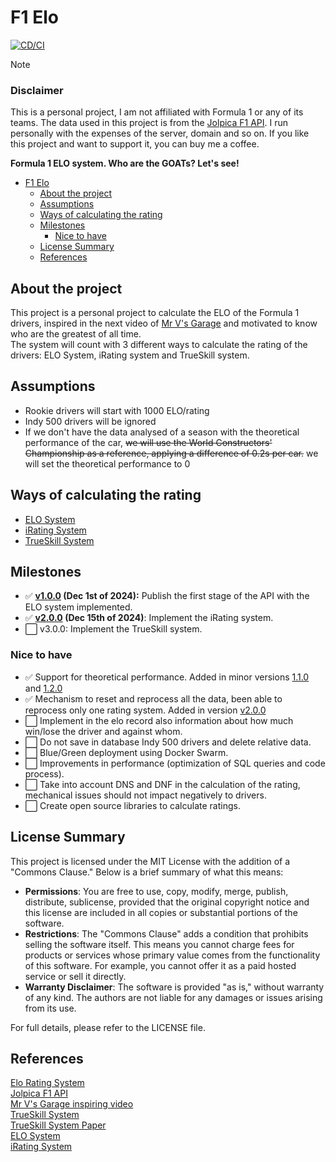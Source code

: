 # F1 Elo

[![CD/CI](https://github.com/Baaarbz/f1-elo/actions/workflows/main.yml/badge.svg)](https://github.com/Baaarbz/f1-elo/actions/workflows/main.yml)

> [!NOTE]
> ### Disclaimer
> This is a personal project, I am not affiliated with Formula 1 or any of its teams. The data used in this project is
> from the [Jolpica F1 API](https://github.com/jolpica/jolpica-f1). I run personally with the expenses of the server,
> domain and so on. If you like this project and want to support it, you can buy me a coffee.

**Formula 1 ELO system. Who are the GOATs? Let's see!**
<!-- TOC -->
* [F1 Elo](#f1-elo)
  * [About the project](#about-the-project)
  * [Assumptions](#assumptions)
  * [Ways of calculating the rating](#ways-of-calculating-the-rating)
  * [Milestones](#milestones)
    * [Nice to have](#nice-to-have)
  * [License Summary](#license-summary)
  * [References](#references)
<!-- TOC -->

## About the project

This project is a personal project to calculate the ELO of the Formula 1 drivers, inspired in the next video of [Mr V's Garage](https://www.youtube.com/live/U16a8tdrbII?t=1046s) and motivated to know who are the greatest of all time. 
<br/>The system will count with 3 different ways to calculate the rating of the drivers: ELO System, iRating system and TrueSkill system.

## Assumptions

- Rookie drivers will start with 1000 ELO/rating
- Indy 500 drivers will be ignored
- If we don't have the data analysed of a season with the theoretical performance of the car, ~~we will use the World Constructors' Championship as a reference, applying a difference of 0.2s per car.~~ we will set the theoretical performance to 0

## Ways of calculating the rating
- [ELO System](docs/elo.md)
- [iRating System](docs/irating.md)
- [TrueSkill System](docs/trueskill.md)

## Milestones

- ✅ **[v1.0.0](https://github.com/Baaarbz/f1-elo/releases/tag/1.0.0) (Dec 1st of 2024):** Publish the first stage of the API with the ELO system implemented.
- ✅ **[v2.0.0](https://github.com/Baaarbz/f1-elo/releases/tag/2.0.0) (Dec 15th of 2024)**: Implement the iRating system.
- ⬜ v3.0.0: Implement the TrueSkill system.

### Nice to have
- ✅ Support for theoretical performance. Added in minor versions [1.1.0](https://github.com/Baaarbz/f1-elo/releases/tag/1.1.0) and [1.2.0](https://github.com/Baaarbz/f1-elo/releases/tag/1.2.0)
- ✅ Mechanism to reset and reprocess all the data, been able to reprocess only one rating system. Added in version [v2.0.0](https://github.com/Baaarbz/f1-elo/releases/tag/2.0.0)
- ⬜ Implement in the elo record also information about how much win/lose the driver and against whom.
- ⬜ Do not save in database Indy 500 drivers and delete relative data.
- ⬜ Blue/Green deployment using Docker Swarm.
- ⬜ Improvements in performance (optimization of SQL queries and code process).
- ⬜ Take into account DNS and DNF in the calculation of the rating, mechanical issues should not impact negatively to drivers.
- ⬜ Create open source libraries to calculate ratings.

## License Summary

This project is licensed under the MIT License with the addition of a "Commons Clause." Below is a brief summary of what this means:

* **Permissions**: You are free to use, copy, modify, merge, publish, distribute, sublicense, provided that the original copyright notice and this license are included in all copies or substantial portions of the software.
* **Restrictions**: The "Commons Clause" adds a condition that prohibits selling the software itself. This means you cannot charge fees for products or services whose primary value comes from the functionality of this software. For example, you cannot offer it as a paid hosted service or sell it directly.
* **Warranty Disclaimer**: The software is provided "as is," without warranty of any kind. The authors are not liable for any damages or issues arising from its use.

For full details, please refer to the LICENSE file.

## References

[Elo Rating System](https://stanislav-stankovic.medium.com/elo-rating-system-6196cc59941e) <br/>
[Jolpica F1 API](https://github.com/jolpica/jolpica-f1)<br/>
[Mr V's Garage inspiring video](https://www.youtube.com/live/U16a8tdrbII?t=1046s)<br/>
[TrueSkill System](https://www.microsoft.com/en-us/research/project/trueskill-ranking-system/)<br/>
[TrueSkill System Paper](https://www.microsoft.com/en-us/research/wp-content/uploads/2007/01/NIPS2006_0688.pdf)<br/>
[ELO System](https://en.wikipedia.org/wiki/Elo_rating_system)<br/>
[iRating System](https://www.iracing.com/license-progression/) <br/>